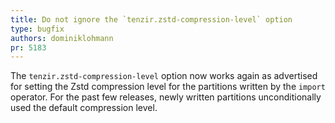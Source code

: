 ```yaml
---
title: Do not ignore the `tenzir.zstd-compression-level` option
type: bugfix
authors: dominiklohmann
pr: 5183
---
```


The `tenzir.zstd-compression-level` option now works again as advertised for
setting the Zstd compression level for the partitions written by the `import`
operator. For the past few releases, newly written partitions unconditionally
used the default compression level.
